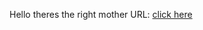 Hello
theres the right mother URL:
<a href="https://simonbravek.github.io/blahojoga_git/" target="_new">click here</a>
